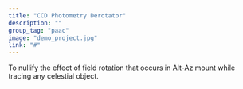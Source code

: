 ```yaml
---
title: "CCD Photometry Derotator"
description: ""
group_tag: "paac"
image: "demo_project.jpg" 
link: "#"
---
```


To nullify the effect of field rotation that occurs in Alt-Az mount while tracing any celestial object.